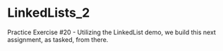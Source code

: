 # LinkedLists_2
Practice Exercise #20 - Utilizing the LinkedList demo, we build this next assignment, as tasked, from there.

